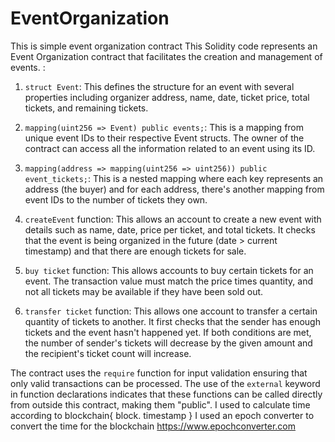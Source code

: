 # EventOrganization
This is simple event organization contract
This Solidity code represents an Event Organization contract that facilitates the creation and management of events. :

1. `struct Event`: This defines the structure for an event with several properties including organizer address, name, date, ticket price, total tickets, and remaining tickets.

2. `mapping(uint256 => Event) public events;`: This is a mapping from unique event IDs to their respective Event structs. The owner of the contract can access all the information related to an event using its ID.

3. `mapping(address => mapping(uint256 => uint256)) public event_tickets;`: This is a nested mapping where each key represents an address (the buyer) and for each address, there's another mapping from event IDs to the number of tickets they own.

4. `createEvent` function: This allows an account to create a new event with details such as name, date, price per ticket, and total tickets. It checks that the event is being organized in the future (date > current timestamp) and that there are enough tickets for sale. 

5. `buy ticket` function: This allows accounts to buy certain tickets for an event. The transaction value must match the price times quantity, and not all tickets may be available if they have been sold out. 

6. `transfer ticket` function: This allows one account to transfer a certain quantity of tickets to another. It first checks that the sender has enough tickets and the event hasn't happened yet. If both conditions are met, the number of sender's tickets will decrease by the given amount and the recipient's ticket count will increase.

The contract uses the `require` function for input validation ensuring that only valid transactions can be processed. The use of the `external` keyword in function declarations indicates that these functions can be called directly from outside this contract, making them "public".
 I used to calculate time according to blockchain{ block. timestamp } I used an epoch converter to convert the time for the blockchain https://www.epochconverter.com
